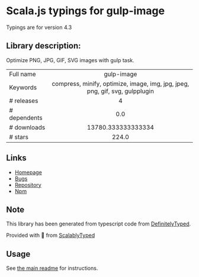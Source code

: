 
# Scala.js typings for gulp-image

Typings are for version 4.3

## Library description:
Optimize PNG, JPG, GIF, SVG images with gulp task.

|                    |                 |
| ------------------ | :-------------: |
| Full name          | gulp-image |
| Keywords           | compress, minify, optimize, image, img, jpg, jpeg, png, gif, svg, gulpplugin |
| # releases         | 4 |
| # dependents       | 0.0 |
| # downloads        | 13780.333333333334 |
| # stars            | 224.0 |

## Links
- [Homepage](https://github.com/1000ch/gulp-image#readme)
- [Bugs](https://github.com/1000ch/gulp-image/issues)
- [Repository](https://github.com/1000ch/gulp-image)
- [Npm](https://www.npmjs.com/package/gulp-image)
    


## Note
This library has been generated from typescript code from [DefinitelyTyped](https://definitelytyped.org).

Provided with :purple_heart: from [ScalablyTyped](https://github.com/oyvindberg/ScalablyTyped)

## Usage
See [the main readme](../../readme.md) for instructions.


